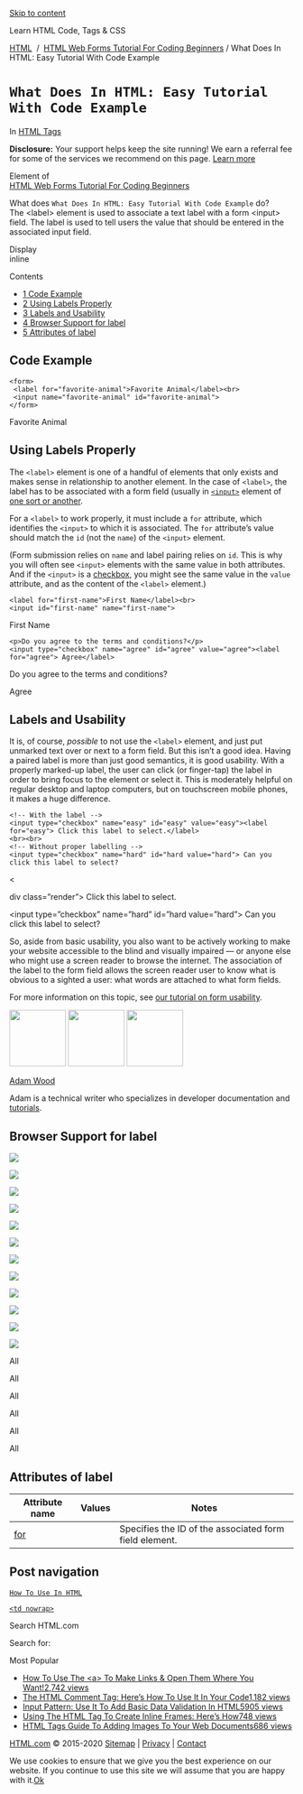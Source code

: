 <a href="#site-main" class="skip-link screen-reader-text">Skip to content</a>

[](https://html.com/)

Learn HTML Code, Tags & CSS

[HTML](https://html.com/)  /  [HTML Web Forms Tutorial For Coding Beginners](https://html.com/forms/) / What Does In HTML: Easy Tutorial With Code Example

# `What Does In HTML: Easy Tutorial With Code Example`

In <span class="post-meta-category">[HTML Tags](https://html.com/tags/)</span>

**Disclosure:** Your support helps keep the site running! We earn a referral fee for some of the services we recommend on this page. [Learn more](https://html.com/disclosure/)

Element of  
[HTML Web Forms Tutorial For Coding Beginners](https://html.com/forms/)

What does `What Does In HTML: Easy Tutorial With Code Example` do?  
The &lt;label&gt; element is used to associate a text label with a form &lt;input&gt; field. The label is used to tell users the value that should be entered in the associated input field.

Display  
inline

Contents

- [<span class="toc_number toc_depth_1">1</span> Code Example](#Code_Example)
- [<span class="toc_number toc_depth_1">2</span> Using Labels Properly](#Using_Labels_Properly)
- [<span class="toc_number toc_depth_1">3</span> Labels and Usability](#Labels_and_Usability)
- [<span class="toc_number toc_depth_1">4</span> Browser Support for label](#Browser_Support_for_label)
- [<span class="toc_number toc_depth_1">5</span> Attributes of label](#Attributes_of_label)

## <span id="Code_Example">Code Example</span>

    <form>
     <label for="favorite-animal">Favorite Animal</label><br>
     <input name="favorite-animal" id="favorite-animal">
    </form>

Favorite Animal

<span class="underline"></span>

## <span id="Using_Labels_Properly">Using Labels Properly</span>

The `<label>` element is one of a handful of elements that only exists and makes sense in relationship to another element. In the case of `<label>`, the label has to be associated with a form field (usually in [`<input>`](https://html.com/tags/input/) element of [one sort or another](https://html.com/attributes/input-type/).

For a `<label>` to work properly, it must include a `for` attribute, which identifies the `<input>` to which it is associated. The `for` attribute’s value should match the `id` (not the `name`) of the `<input>` element.

(Form submission relies on `name` and label pairing relies on `id`. This is why you will often see `<input>` elements with the same value in both attributes. And if the `<input>` is a [checkbox](https://html.com/input-type-checkbox/), you might see the same value in the `value` attribute, and as the content of the `<label>` element.)

    <label for="first-name">First Name</label><br>
    <input id="first-name" name="first-name">

First Name

    <p>Do you agree to the terms and conditions?</p>
    <input type="checkbox" name="agree" id="agree" value="agree"><label for="agree"> Agree</label>

Do you agree to the terms and conditions?

Agree

## <span id="Labels_and_Usability">Labels and Usability</span>

It is, of course, _possible_ to not use the `<label>` element, and just put unmarked text over or next to a form field. But this isn’t a good idea. Having a paired label is more than just good semantics, it is good usability. With a properly marked-up label, the user can click (or finger-tap) the label in order to bring focus to the element or select it. This is moderately helpful on regular desktop and laptop computers, but on touchscreen mobile phones, it makes a huge difference.

    <!-- With the label -->
    <input type="checkbox" name="easy" id="easy" value="easy"><label for="easy"> Click this label to select.</label>
    <br><br>
    <!-- Without proper labelling -->
    <input type="checkbox" name="hard" id="hard value="hard"> Can you click this label to select?

&lt;

div class=”render”&gt; Click this label to select.

&lt;input type=”checkbox” name=”hard” id=”hard value=”hard”&gt; Can you click this label to select?

So, aside from basic usability, you also want to be actively working to make your website accessible to the blind and visually impaired — or anyone else who might use a screen reader to browse the internet. The association of the label to the form field allows the screen reader user to know what is obvious to a sighted a user: what words are attached to what form fields.

For more information on this topic, see [our tutorial on form usability](https://html.com/forms/usability-accessibility/).

<img src="http://html.com/wp-content/plugins/a3-lazy-load/assets/images/lazy_placeholder.gif" class="lazy lazy-hidden avatar avatar-100 photo" width="100" height="100" />

<img src="http://html.com/wp-content/plugins/a3-lazy-load/assets/images/lazy_placeholder.gif" class="lazy lazy-hidden avatar avatar-100 photo" width="100" height="100" />

<img src="https://secure.gravatar.com/avatar/3af4194cc38fbc6d4e68fbe7536347d5?s=100&amp;d=mm&amp;r=g" class="avatar avatar-100 photo" srcset="https://secure.gravatar.com/avatar/3af4194cc38fbc6d4e68fbe7536347d5?s=200&amp;d=mm&amp;r=g 2x" width="100" height="100" />

[Adam Wood](https://html.com/author/html/)

<span class="fn">Adam is a technical writer who specializes in developer documentation and [tutorials](https://html.com/).</span>

[<span class="saboxplugin-icon-grey saboxplugin-icon-linkedin"></span>](https://www.linkedin.com/in/adammichaelwood)

<span id="tho-end-content" style="display: block; visibility: hidden;"></span>

## <span id="Browser_Support_for_label">Browser Support for label</span>

<img src="http://html.com/wp-content/plugins/a3-lazy-load/assets/images/lazy_placeholder.gif" class="lazy lazy-hidden" />

![](https://html.com/wp-content/plugins/htmlcodetutorial-plugin/assets/images/ie-true.png)

<img src="http://html.com/wp-content/plugins/a3-lazy-load/assets/images/lazy_placeholder.gif" class="lazy lazy-hidden" />

![](https://html.com/wp-content/plugins/htmlcodetutorial-plugin/assets/images/firefox-true.png)

<img src="http://html.com/wp-content/plugins/a3-lazy-load/assets/images/lazy_placeholder.gif" class="lazy lazy-hidden" />

![](https://html.com/wp-content/plugins/htmlcodetutorial-plugin/assets/images/chrome-true.png)

<img src="http://html.com/wp-content/plugins/a3-lazy-load/assets/images/lazy_placeholder.gif" class="lazy lazy-hidden" />

![](https://html.com/wp-content/plugins/htmlcodetutorial-plugin/assets/images/edge-true.png)

<img src="http://html.com/wp-content/plugins/a3-lazy-load/assets/images/lazy_placeholder.gif" class="lazy lazy-hidden" />

![](https://html.com/wp-content/plugins/htmlcodetutorial-plugin/assets/images/safari-true.png)

<img src="http://html.com/wp-content/plugins/a3-lazy-load/assets/images/lazy_placeholder.gif" class="lazy lazy-hidden" />

![](https://html.com/wp-content/plugins/htmlcodetutorial-plugin/assets/images/opera-true.png)

<span class="browser-supported">All</span>

<span class="browser-supported">All</span>

<span class="browser-supported">All</span>

<span class="browser-supported">All</span>

<span class="browser-supported">All</span>

<span class="browser-supported">All</span>

## <span id="Attributes_of_label">Attributes of label</span>

<table><thead><tr class="header"><th>Attribute name</th><th>Values</th><th>Notes</th></tr></thead><tbody><tr class="odd"><td><a href="https://html.com/attributes/label-for/" class="linked-name">for</a><br />
</td><td></td><td>Specifies the ID of the associated form field element.</td></tr></tbody></table>

## Post navigation

[<span class="nav-link-label"><span class="genericon genericon-previous"></span></span>`How To Use In HTML`](https://html.com/attributes/img-src/)

[`<td nowrap>`<span class="nav-link-label"><span class="genericon genericon-next"></span></span>](https://html.com/attributes/td-nowrap/)

Search HTML.com

<span class="screen-reader-text">Search for:</span>

Most Popular

- <a href="https://html.com/attributes/a-target/" class="popular_posts_bars_link">How To Use The &lt;a&gt; To Make Links &amp; Open Them Where You Want!</a><span class="popular_posts_bars_comment_count_hold"><a href="https://html.com/attributes/a-target/#comments" class="popular_posts_bars_comment_count">2,742 views</a><span class="popular_posts_bars_comment_count_triangle"></span></span>
- <a href="https://html.com/tags/comment-tag/" class="popular_posts_bars_link">The HTML Comment Tag: Here’s How To Use It In Your Code</a><span class="popular_posts_bars_comment_count_hold"><a href="https://html.com/tags/comment-tag/#comments" class="popular_posts_bars_comment_count">1,182 views</a><span class="popular_posts_bars_comment_count_triangle"></span></span>
- <a href="https://html.com/attributes/input-pattern/" class="popular_posts_bars_link">Input Pattern: Use It To Add Basic Data Validation In HTML5</a><span class="popular_posts_bars_comment_count_hold"><a href="https://html.com/attributes/input-pattern/#comments" class="popular_posts_bars_comment_count">905 views</a><span class="popular_posts_bars_comment_count_triangle"></span></span>
- <a href="https://html.com/tags/iframe/" class="popular_posts_bars_link">Using The HTML Tag To Create Inline Frames: Here’s How</a><span class="popular_posts_bars_comment_count_hold"><a href="https://html.com/tags/iframe/#comments" class="popular_posts_bars_comment_count">748 views</a><span class="popular_posts_bars_comment_count_triangle"></span></span>
- <a href="https://html.com/tags/img/" class="popular_posts_bars_link">HTML Tags Guide To Adding Images To Your Web Documents</a><span class="popular_posts_bars_comment_count_hold"><a href="https://html.com/tags/img/#comments" class="popular_posts_bars_comment_count">686 views</a><span class="popular_posts_bars_comment_count_triangle"></span></span>

[HTML.com](https://html.com/) © 2015-2020 [Sitemap](https://html.com/sitemap/) | [Privacy](https://html.com/privacy/) | [Contact](https://html.com/contact/)

<span id="cn-notice-text" class="cn-text-container">We use cookies to ensure that we give you the best experience on our website. If you continue to use this site we will assume that you are happy with it.</span><span id="cn-notice-buttons" class="cn-buttons-container"><a href="#" id="cn-accept-cookie" class="cn-set-cookie cn-button bootstrap button">Ok</a></span><a href="javascript:void(0);" id="cn-close-notice" class="cn-close-icon"></a>
